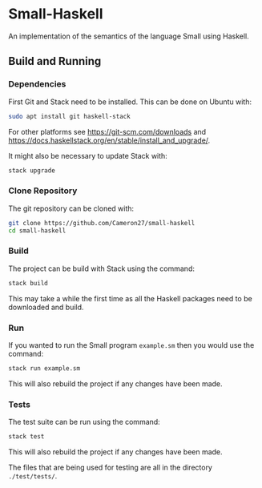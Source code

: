 # Small-Haskell

An implementation of the semantics of the language Small using Haskell.

## Build and Running

### Dependencies

First Git and Stack need to be installed. This can be done on Ubuntu with:
```sh
sudo apt install git haskell-stack
```

For other platforms see https://git-scm.com/downloads and https://docs.haskellstack.org/en/stable/install_and_upgrade/.

It might also be necessary to update Stack with:
```sh
stack upgrade
```

### Clone Repository

The git repository can be cloned with:
```sh
git clone https://github.com/Cameron27/small-haskell
cd small-haskell
```

### Build

The project can be build with Stack using the command:
```sh
stack build
```
This may take a while the first time as all the Haskell packages need to be downloaded and build.

### Run

If you wanted to run the Small program `example.sm` then you would use the command:
```sh
stack run example.sm
```
This will also rebuild the project if any changes have been made.

### Tests

The test suite can be run using the command:
```sh
stack test
```
This will also rebuild the project if any changes have been made.

The files that are being used for testing are all in the directory `./test/tests/`.